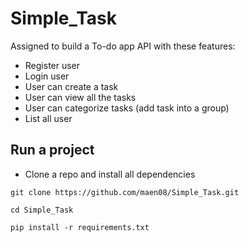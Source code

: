 # Simple_Task
Assigned to build a To-do app API with these features:
- Register user 
- Login user
- User can create a task
- User can view all the tasks
- User can categorize tasks (add task into a group)
- List all user

## Run a project
- Clone a repo and install all dependencies
```
git clone https://github.com/maen08/Simple_Task.git

cd Simple_Task

pip install -r requirements.txt 
```